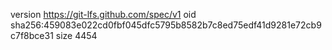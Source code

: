 version https://git-lfs.github.com/spec/v1
oid sha256:459083e022cd0fbf045dfc5795b8582b7c8ed75edf41d9281e72cb9c7f8bce31
size 4454
